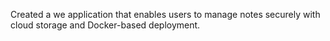 Created a we application that enables users to manage notes securely with cloud storage and Docker-based deployment.
